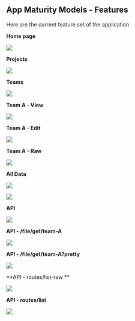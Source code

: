 ## App Maturity Models - Features

Here are the current feature set of the application

**Home page**

![](https://cloud.githubusercontent.com/assets/656739/16145653/b2e69188-3471-11e6-814b-81f5ff3f86c3.png)

**Projects**

![](https://cloud.githubusercontent.com/assets/656739/16145662/be6d4e48-3471-11e6-9241-4b03e275a9ce.png)

**Teams**

![](https://cloud.githubusercontent.com/assets/656739/16145668/c71e6fe0-3471-11e6-9a8c-cef77a56958b.png)

**Team A - View**

![](https://cloud.githubusercontent.com/assets/656739/16145678/d27cb7ac-3471-11e6-936f-2786065f048b.png)

**Team A - Edit**

![](https://cloud.githubusercontent.com/assets/656739/16145683/e2a6cb9a-3471-11e6-8175-3ccf15d4b46a.png)

**Team A - Raw**

![](https://cloud.githubusercontent.com/assets/656739/16145691/ec2db0e8-3471-11e6-87d9-9c786c856289.png)

**All Data**

![](https://cloud.githubusercontent.com/assets/656739/16145694/f686935c-3471-11e6-9f2b-e102d98b8b8f.png)

![](https://cloud.githubusercontent.com/assets/656739/16145702/fe91990c-3471-11e6-8071-22baabcf923e.png)

**API**

![](https://cloud.githubusercontent.com/assets/656739/16145715/0e65d550-3472-11e6-9db9-fafbc1edbb58.png)

**API - /file/get/team-A**

![](https://cloud.githubusercontent.com/assets/656739/16145724/19d0c986-3472-11e6-87f1-0e99bf8296c2.png)

**API - /file/get/team-A?pretty**

![](https://cloud.githubusercontent.com/assets/656739/16145745/2acf122e-3472-11e6-874c-750913e4ad15.png)

**API - routes/list-raw **

![](https://cloud.githubusercontent.com/assets/656739/16145765/4d9054bc-3472-11e6-9134-beb267a0f682.png)

**API - routes/list**

![](https://cloud.githubusercontent.com/assets/656739/16145771/563320fe-3472-11e6-8045-c0a9b86c15e7.png)
